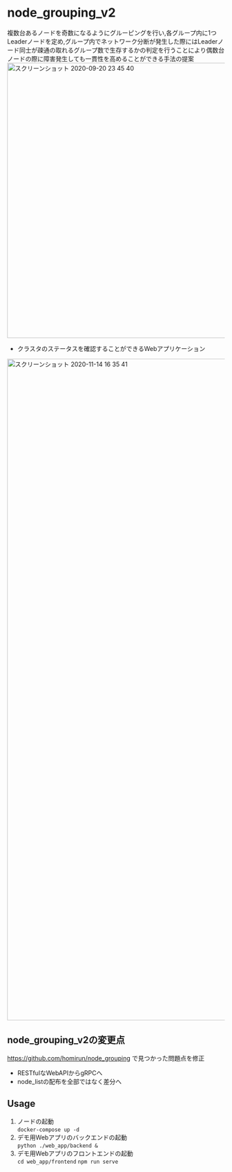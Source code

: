 # node_grouping_v2
複数台あるノードを奇数になるようにグルーピングを行い,各グループ内に1つLeaderノードを定め,グループ内でネットワーク分断が発生した際にはLeaderノード同士が疎通の取れるグループ数で生存するかの判定を行うことにより偶数台ノードの際に障害発生しても一貫性を高めることができる手法の提案
<img width="636" alt="スクリーンショット 2020-09-20 23 45 40" src="https://user-images.githubusercontent.com/9010534/101114794-8f40a380-3625-11eb-856b-37172777eafd.png">

- クラスタのステータスを確認することができるWebアプリケーション
<img width="1529" alt="スクリーンショット 2020-11-14 16 35 41" src="https://user-images.githubusercontent.com/9010534/101114666-4e488f00-3625-11eb-9958-78d0b2bcfbfd.png">


## node_grouping_v2の変更点
https://github.com/homirun/node_grouping で見つかった問題点を修正
- RESTfulなWebAPIからgRPCへ
- node_listの配布を全部ではなく差分へ

## Usage
1. ノードの起動  
```docker-compose up -d```
2. デモ用Webアプリのバックエンドの起動  
```python ./web_app/backend &```
3. デモ用Webアプリのフロントエンドの起動  
```cd web_app/frontend```
```npm run serve```
